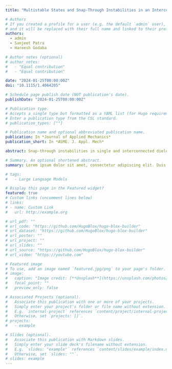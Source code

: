 ```yaml
---
title: "Multistable States and Snap-Through Instabilities in an Interconnected Dielectric Elastomer Actuators System"

# Authors
# If you created a profile for a user (e.g. the default `admin` user), write the username (folder name) here
# and it will be replaced with their full name and linked to their profile.
authors:
  - admin
  - Sanjeet Patra
  - Hareesh Godaba

# Author notes (optional)
# author_notes:
#   - "Equal contribution"
#   - "Equal contribution"

date: "2024-01-25T00:00:00Z"
doi: "10.1115/1.4064205"

# Schedule page publish date (NOT publication's date).
publishDate: "2024-01-25T00:00:00Z"

# Publication type.
# Accepts a single type but formatted as a YAML list (for Hugo requirements).
# Enter a publication type from the CSL standard.
# publication_types: [""]

# Publication name and optional abbreviated publication name.
publication: In *Journal of Applied Mechanics*
publication_short: In *ASME. J. Appl. Mech*

abstract: Snap-through instabilities in single and interconnected dielectric elastomer actuators have demonstrated their potential in enabling many functionalities such as large deformation, high-speed actuation, and enhanced flowrates in fluid pumps. However, the nonlinear nature of dielectric elastomers and the complex interplay of mechanics in interconnected inflated actuators, make the modeling of such systems challenging. In this paper, we present a methodology to analytically model the instabilities in a system of three interconnected homogeneous spherical dielectric elastomer actuators through graphical and numerical approaches. The simulation results reveal the presence of a locus of initial stable states that the interconnected actuators can achieve at zero voltage. In specific loading conditions, the system exhibits multiple stable states which can be cyclically transitioned between by selectively applying voltage to specific actuators. In other conditions, the system may undergo two successive instabilities when the voltage applied to a single actuator in the system is increased monotonically. These results retrieve existing experimental results theoretically for the first time and identify a new behavior of cascading instabilities in inflated dielectric elastomer actuators. We hope this work will pave the way for programmable design of multistable systems to unravel new capabilities in dielectric elastomer actuators and soft robotics.

# Summary. An optional shortened abstract.
summary: Lorem ipsum dolor sit amet, consectetur adipiscing elit. Duis posuere tellus ac convallis placerat. Proin tincidunt magna sed ex sollicitudin condimentum.

# tags:
#   - Large Language Models

# Display this page in the Featured widget?
featured: true
# Custom links (uncomment lines below)
# links:
# - name: Custom Link
#   url: http://example.org

# url_pdf: ""
# url_code: "https://github.com/HugoBlox/hugo-blox-builder"
# url_dataset: "https://github.com/HugoBlox/hugo-blox-builder"
# url_poster: ""
# url_project: ""
# url_slides: ""
# url_source: "https://github.com/HugoBlox/hugo-blox-builder"
# url_video: "https://youtube.com"

# Featured image
# To use, add an image named `featured.jpg/png` to your page's folder.
# image:
#   caption: "Image credit: [**Unsplash**](https://unsplash.com/photos/pLCdAaMFLTE)"
#   focal_point: ""
#   preview_only: false

# Associated Projects (optional).
#   Associate this publication with one or more of your projects.
#   Simply enter your project's folder or file name without extension.
#   E.g. `internal-project` references `content/project/internal-project/index.md`.
#   Otherwise, set `projects: []`.
# projects:
#   - example

# Slides (optional).
#   Associate this publication with Markdown slides.
#   Simply enter your slide deck's filename without extension.
#   E.g. `slides: "example"` references `content/slides/example/index.md`.
#   Otherwise, set `slides: ""`.
# slides: example
---
```


<!-- {{% callout note %}}
Click the _Cite_ button above to demo the feature to enable visitors to import publication metadata into their reference management software.
{{% /callout %}}

{{% callout note %}}
Create your slides in Markdown - click the _Slides_ button to check out the example.
{{% /callout %}}

Add the publication's **full text** or **supplementary notes** here. You can use rich formatting such as including [code, math, and images](https://docs.hugoblox.com/content/writing-markdown-latex/). -->

